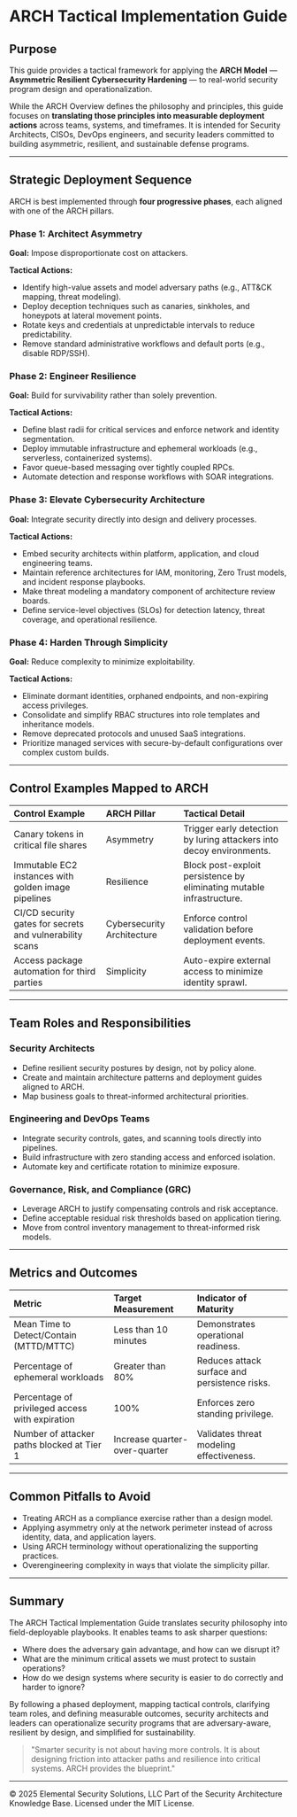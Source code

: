 # ARCH Tactical Implementation Guide

## Purpose

This guide provides a tactical framework for applying the **ARCH Model** — **Asymmetric Resilient Cybersecurity Hardening** — to real-world security program design and operationalization.

While the ARCH Overview defines the philosophy and principles, this guide focuses on **translating those principles into measurable deployment actions** across teams, systems, and timeframes. It is intended for Security Architects, CISOs, DevOps engineers, and security leaders committed to building asymmetric, resilient, and sustainable defense programs.

---

## Strategic Deployment Sequence

ARCH is best implemented through **four progressive phases**, each aligned with one of the ARCH pillars.

### Phase 1: Architect Asymmetry

**Goal:** Impose disproportionate cost on attackers.

**Tactical Actions:**
- Identify high-value assets and model adversary paths (e.g., ATT&CK mapping, threat modeling).
- Deploy deception techniques such as canaries, sinkholes, and honeypots at lateral movement points.
- Rotate keys and credentials at unpredictable intervals to reduce predictability.
- Remove standard administrative workflows and default ports (e.g., disable RDP/SSH).

### Phase 2: Engineer Resilience

**Goal:** Build for survivability rather than solely prevention.

**Tactical Actions:**
- Define blast radii for critical services and enforce network and identity segmentation.
- Deploy immutable infrastructure and ephemeral workloads (e.g., serverless, containerized systems).
- Favor queue-based messaging over tightly coupled RPCs.
- Automate detection and response workflows with SOAR integrations.

### Phase 3: Elevate Cybersecurity Architecture

**Goal:** Integrate security directly into design and delivery processes.

**Tactical Actions:**
- Embed security architects within platform, application, and cloud engineering teams.
- Maintain reference architectures for IAM, monitoring, Zero Trust models, and incident response playbooks.
- Make threat modeling a mandatory component of architecture review boards.
- Define service-level objectives (SLOs) for detection latency, threat coverage, and operational resilience.

### Phase 4: Harden Through Simplicity

**Goal:** Reduce complexity to minimize exploitability.

**Tactical Actions:**
- Eliminate dormant identities, orphaned endpoints, and non-expiring access privileges.
- Consolidate and simplify RBAC structures into role templates and inheritance models.
- Remove deprecated protocols and unused SaaS integrations.
- Prioritize managed services with secure-by-default configurations over complex custom builds.

---

## Control Examples Mapped to ARCH

| Control Example | ARCH Pillar | Tactical Detail |
|:----------------|:------------|:----------------|
| Canary tokens in critical file shares | Asymmetry | Trigger early detection by luring attackers into decoy environments. |
| Immutable EC2 instances with golden image pipelines | Resilience | Block post-exploit persistence by eliminating mutable infrastructure. |
| CI/CD security gates for secrets and vulnerability scans | Cybersecurity Architecture | Enforce control validation before deployment events. |
| Access package automation for third parties | Simplicity | Auto-expire external access to minimize identity sprawl. |

---

## Team Roles and Responsibilities

### Security Architects
- Define resilient security postures by design, not by policy alone.
- Create and maintain architecture patterns and deployment guides aligned to ARCH.
- Map business goals to threat-informed architectural priorities.

### Engineering and DevOps Teams
- Integrate security controls, gates, and scanning tools directly into pipelines.
- Build infrastructure with zero standing access and enforced isolation.
- Automate key and certificate rotation to minimize exposure.

### Governance, Risk, and Compliance (GRC)
- Leverage ARCH to justify compensating controls and risk acceptance.
- Define acceptable residual risk thresholds based on application tiering.
- Move from control inventory management to threat-informed risk models.

---

## Metrics and Outcomes

| Metric | Target Measurement | Indicator of Maturity |
|:-------|:--------------------|:----------------------|
| Mean Time to Detect/Contain (MTTD/MTTC) | Less than 10 minutes | Demonstrates operational readiness. |
| Percentage of ephemeral workloads | Greater than 80% | Reduces attack surface and persistence risks. |
| Percentage of privileged access with expiration | 100% | Enforces zero standing privilege. |
| Number of attacker paths blocked at Tier 1 | Increase quarter-over-quarter | Validates threat modeling effectiveness. |

---

## Common Pitfalls to Avoid

- Treating ARCH as a compliance exercise rather than a design model.
- Applying asymmetry only at the network perimeter instead of across identity, data, and application layers.
- Using ARCH terminology without operationalizing the supporting practices.
- Overengineering complexity in ways that violate the simplicity pillar.

---

## Summary

The ARCH Tactical Implementation Guide translates security philosophy into field-deployable playbooks. It enables teams to ask sharper questions:

- Where does the adversary gain advantage, and how can we disrupt it?
- What are the minimum critical assets we must protect to sustain operations?
- How do we design systems where security is easier to do correctly and harder to ignore?

By following a phased deployment, mapping tactical controls, clarifying team roles, and defining measurable outcomes, security architects and leaders can operationalize security programs that are adversary-aware, resilient by design, and simplified for sustainability.

> "Smarter security is not about having more controls. It is about designing friction into attacker paths and resilience into critical systems. ARCH provides the blueprint."


---
© 2025 Elemental Security Solutions, LLC
Part of the Security Architecture Knowledge Base.
Licensed under the MIT License.
